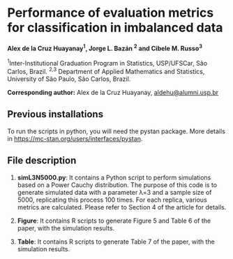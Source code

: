 # Performance of evaluation metrics for classification in imbalanced data

**Alex de la Cruz Huayanay<sup>1</sup>, Jorge L. Bazán <sup>2</sup> and Cibele M. Russo<sup>3</sup>**

<sup>1</sup>Inter-Institutional Graduation Program in Statistics, USP/UFSCar,
São Carlos, Brazil.
<sup>2,3</sup> Department of Applied Mathematics and Statistics, University of São
Paulo, São Carlos, Brazil.

**Corresponding author:** Alex de la Cruz Huayanay, aldehu@alumni.usp.br

## Previous installations
To run the scripts in python, you will need the pystan package. More details in https://mc-stan.org/users/interfaces/pystan.

## File description

1. **simL3N5000.py**:
It contains a Python script to perform simulations based on a Power Cauchy distribution. The purpose of this code is to generate simulated data with a parameter λ=3 and a sample size of 5000, replicating this process 100 times. For each replica, various metrics are calculated. Please refer to Section 4 of the article for details.

2. **Figure**: It contains R scripts to generate Figure 5 and Table 6 of the paper, with the simulation results.
   
4. **Table**: It contains R scripts to generate Table 7 of the paper, with the simulation results.
